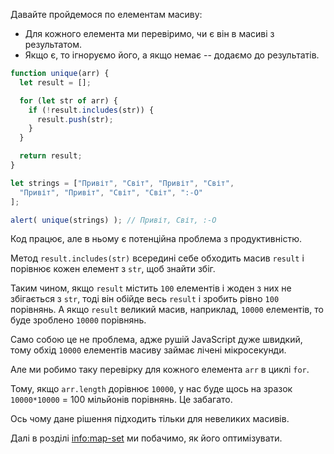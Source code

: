 Давайте пройдемося по елементам масиву:
- Для кожного елемента ми перевіримо, чи є він в масиві з результатом.
- Якщо є, то ігноруємо його, а якщо немає -- додаємо до результатів.

```js run demo
function unique(arr) {
  let result = [];

  for (let str of arr) {
    if (!result.includes(str)) {
      result.push(str);
    }
  }

  return result;
}

let strings = ["Привіт", "Світ", "Привіт", "Світ",
  "Привіт", "Привіт", "Світ", "Світ", ":-O"
];

alert( unique(strings) ); // Привіт, Світ, :-O
```

Код працює, але в ньому є потенційна проблема з продуктивністю.

Метод `result.includes(str)` всередині себе обходить масив `result` і порівнює кожен елемент з `str`, щоб знайти збіг.

Таким чином, якщо `result` містить `100` елементів і жоден з них не збігається з `str`, тоді він обійде весь `result` і зробить рівно `100` порівнянь. А якщо `result` великий масив, наприклад, `10000` елементів, то буде зроблено `10000` порівнянь.

Само собою це не проблема, адже рушій JavaScript дуже швидкий, тому обхід `10000` елементів масиву займає лічені мікросекунди.

Але ми робимо таку перевірку для кожного елемента `arr` в циклі `for`.

Тому, якщо `arr.length` дорівнює `10000`, у нас буде щось на зразок `10000*10000` = 100 мільйонів порівнянь. Це забагато. 

Ось чому дане рішення підходить тільки для невеликих масивів.

Далі в розділі <info:map-set> ми побачимо, як його оптимізувати.
